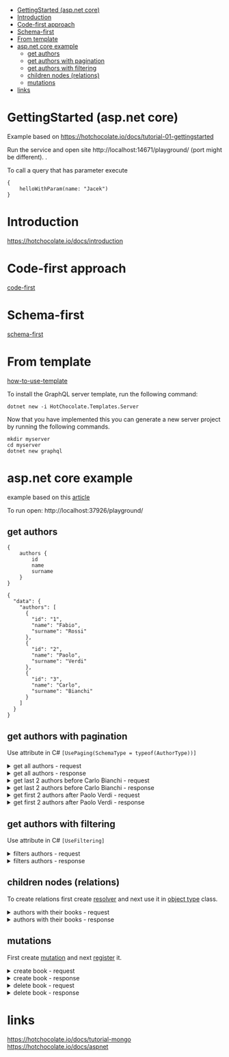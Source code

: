 - [GettingStarted (asp.net core)](#gettingstarted-aspnet-core)
- [Introduction](#introduction)
- [Code-first approach](#code-first-approach)
- [Schema-first](#schema-first)
- [From template](#from-template)
- [asp.net core example](#aspnet-core-example)
  - [get authors](#get-authors)
  - [get authors with pagination](#get-authors-with-pagination)
  - [get authors with filtering](#get-authors-with-filtering)
  - [children nodes (relations)](#children-nodes-relations)
  - [mutations](#mutations)
- [links](#links)

# GettingStarted (asp.net core)
Example based on https://hotchocolate.io/docs/tutorial-01-gettingstarted   

Run the service and open site http://localhost:14671/playground/ (port might be different).
.

To call a query that has parameter execute

```
{
    helloWithParam(name: "Jacek")
}

```

# Introduction
https://hotchocolate.io/docs/introduction

# Code-first approach

[code-first](./Introduction/Introduction/CodeFirst/CodeFirstRun.cs)

# Schema-first

[schema-first](./Introduction/Introduction/SchemaFirst/SchemaFirstRun.cs)

# From template

[how-to-use-template](https://github.com/ChilliCream/hotchocolate#templates)

To install the GraphQL server template, run the following command:
```
dotnet new -i HotChocolate.Templates.Server
```

Now that you have implemented this you can generate a new server project by running the following commands.   

```
mkdir myserver
cd myserver
dotnet new graphql
```

# asp.net core example

example based on this [article](https://www.blexin.com/en-US/Article/Blog/Creating-our-API-with-GraphQL-and-Hot-Chocolate-79)

To run open: http://localhost:37926/playground/   


## get authors
```
{
    authors {
        id
        name
        surname
    }
}
```

```
{
  "data": {
    "authors": [
      {
        "id": "1",
        "name": "Fabio",
        "surname": "Rossi"
      },
      {
        "id": "2",
        "name": "Paolo",
        "surname": "Verdi"
      },
      {
        "id": "3",
        "name": "Carlo",
        "surname": "Bianchi"
      }
    ]
  }
}
```

## get authors with pagination

Use attribute in C# ```[UsePaging(SchemaType = typeof(AuthorType))]```

<details>
<summary>get all authors - request</summary>
<p>

```js
{
	authors {
    	pageInfo {
            endCursor
            hasNextPage
            hasPreviousPage
            startCursor
        }
        edges {
            cursor
            node {
                id
                name
                surname
            }
        }
        totalCount
      	nodes {
            id
            name
        	surname 
        }
    }
}
```

</p>
</details>


<details>
<summary>get all authors - response</summary>
<p>

```json
{
  "data": {
    "authors": {
      "pageInfo": {
        "endCursor": "Mw==",
        "hasNextPage": false,
        "hasPreviousPage": false,
        "startCursor": "MA=="
      },
      "edges": [
        {
          "cursor": "MA==",
          "node": {
            "id": "1",
            "name": "Fabio",
            "surname": "Rossi"
          }
        },
        {
          "cursor": "MQ==",
          "node": {
            "id": "2",
            "name": "Paolo",
            "surname": "Verdi"
          }
        },
        {
          "cursor": "Mg==",
          "node": {
            "id": "3",
            "name": "Carlo",
            "surname": "Bianchi"
          }
        },
        {
          "cursor": "Mw==",
          "node": {
            "id": "4",
            "name": "Adam",
            "surname": "Bonec"
          }
        }
      ],
      "totalCount": 4,
      "nodes": [
        {
          "id": "1",
          "name": "Fabio",
          "surname": "Rossi"
        },
        {
          "id": "2",
          "name": "Paolo",
          "surname": "Verdi"
        },
        {
          "id": "3",
          "name": "Carlo",
          "surname": "Bianchi"
        },
        {
          "id": "4",
          "name": "Adam",
          "surname": "Bonec"
        }
      ]
    }
  }
}
```

</p>
</details>


<details>
<summary>get last 2 authors before Carlo Bianchi - request</summary>
<p>

```js
{
	authors (before: "Mg==", last: 2) {
        totalCount
        nodes {
            id
            name
            surname 
        }
    }
}
```

</p>
</details>

<details>
<summary>get last 2 authors before Carlo Bianchi - response</summary>
<p>

```json
{
  "data": {
    "authors": {
      "totalCount": 4,
      "nodes": [
        {
          "id": "1",
          "name": "Fabio",
          "surname": "Rossi"
        },
        {
          "id": "2",
          "name": "Paolo",
          "surname": "Verdi"
        }
      ]
    }
  }
}
```

</p>
</details>

<details>
<summary>get first 2 authors after Paolo Verdi - request</summary>
<p>

```js
{
    authors (after: "MQ==", first: 2) {
        totalCount
        nodes {
            id
            name
            surname 
        }
    }
}
```

</p>
</details>

<details>
<summary>get first 2 authors after Paolo Verdi - response</summary>
<p>

```json
{
  "data": {
    "authors": {
      "totalCount": 4,
      "nodes": [
        {
          "id": "3",
          "name": "Carlo",
          "surname": "Bianchi"
        },
        {
          "id": "4",
          "name": "Adam",
          "surname": "Bonec"
        }
      ]
    }
  }
}
```

</p>
</details>

## get authors with filtering

Use attribute in C# ```[UseFiltering]```

<details>
<summary>filters authors - request</summary>
<p>

```js
{
    authors (
    where: { OR: [{name_contains: "arl"}, {surname_contains: "one"}]}
    first: 1
    )
    {
        pageInfo {
            endCursor
            hasNextPage
            hasPreviousPage
            startCursor
        }
        totalCount
        nodes {
            id
            name
            surname 
        }
    }
}
```

</p>
</details>

<details>
<summary>filters authors - response</summary>
<p>

First is executed filtering and next paging

```json
{
  "data": {
    "authors": {
      "pageInfo": {
        "endCursor": "MA==",
        "hasNextPage": true,
        "hasPreviousPage": false,
        "startCursor": "MA=="
      },
      "totalCount": 2,
      "nodes": [
        {
          "id": "3",
          "name": "Carlo",
          "surname": "Bianchi"
        }
      ]
    }
  }
}
```

</p>
</details>

## children nodes (relations)

To create relations first create [resolver](./aspnetcore/aspnetcore/GraphQL/BookResolver.cs) and next use it in [object type](./aspnetcore/aspnetcore/GraphQL/AuthorType%20.cs) class.


<details>
<summary>authors with their books - request</summary>
<p>

>NOTE: name of children collection ```authorBooks``` is the same as second part of the method name from the resolver ```GetAuthorBooks```.

```js
{
    authors {
        totalCount
        nodes {
            id
            name
            surname
            authorBooks {
                title
                price
            }
        }
    }
}
```

</p>
</details>

<details>
<summary>authors with their books - response</summary>
<p>

```json
{
  "data": {
    "authors": {
      "totalCount": 4,
      "nodes": [
        {
          "id": "1",
          "name": "Fabio",
          "surname": "Rossi",
          "authorBooks": [
            {
              "title": "First Book",
              "price": 10
            },
            {
              "title": "Fourth Book",
              "price": 15
            }
          ]
        },
        {
          "id": "2",
          "name": "Paolo",
          "surname": "Verdi",
          "authorBooks": [
            {
              "title": "Second Book",
              "price": 11
            }
          ]
        },
        {
          "id": "3",
          "name": "Carlo",
          "surname": "Bianchi",
          "authorBooks": [
            {
              "title": "Third Book",
              "price": 12
            }
          ]
        },
        {
          "id": "4",
          "name": "Adam",
          "surname": "Bonec",
          "authorBooks": []
        }
      ]
    }
  }
}
```

</p>
</details>

## mutations

First create [mutation](./aspnetcore/aspnetcore/GraphQL/Mutations/Mutation.cs) and next [register](./aspnetcore/aspnetcore/Startup.cs) it.

<details>
<summary>create book - request</summary>
<p>

```js
mutation {
    createBook(inputBook: {
        title: "my super book",
        authorId: 1,
        price: 12.5
        })
    {
        id
        title
    }
}
```

</p>
</details>

<details>
<summary>create book - response</summary>
<p>

```json
{
  "data": {
    "createBook": {
      "id": "5",
      "title": "my super book"
    }
  }
}
```

</p>
</details>

<details>
<summary>delete book - request</summary>
<p>


```js
mutation {
    deleteBook(inputBook: {
        id: 5
    })
    {
        id
        title
    }
}
```

</p>
</details>

<details>
<summary>delete book - response</summary>
<p>


```json
{
  "data": {
    "deleteBook": {
      "id": "5",
      "title": "my super book"
    }
  }
}
```

</p>
</details>

# links
https://hotchocolate.io/docs/tutorial-mongo   
https://hotchocolate.io/docs/aspnet